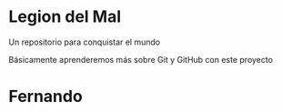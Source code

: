 # Legion del Mal

Un repositorio para conquistar el mundo

Básicamente aprenderemos más sobre Git y GitHub con este proyecto

# Fernando

